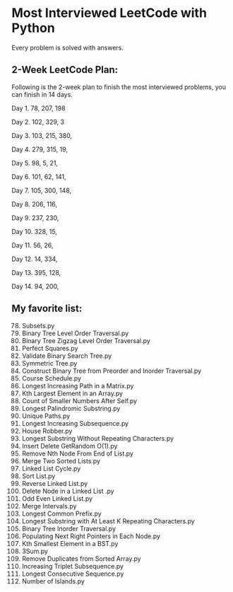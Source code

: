 # Most Interviewed LeetCode with Python

Every problem is solved with answers. 


## 2-Week LeetCode Plan:

Following is the 2-week plan to finish the most interviewed problems, you can finish in 14 days.

Day 1.	78, 	207, 	198 

Day 2.	102, 	329, 	3 

Day 3.	103, 	215, 	380, 

Day 4.	279, 	315, 	19, 

Day 5.	98, 	5, 	21, 

Day 6.	101, 	62, 	141, 

Day 7.	105, 	300, 	148, 

Day 8.	206, 	116, 	

Day 9.	237, 	230, 	

Day 10.	328, 	15, 	

Day 11.	56, 	26, 	

Day 12.	14, 	334, 	

Day 13.	395, 	128, 	

Day 14.	94, 	200, 	

## My favorite list:

78. Subsets.py
102. Binary Tree Level Order Traversal.py
103. Binary Tree Zigzag Level Order Traversal.py
279. Perfect Squares.py
98. Validate Binary Search Tree.py
101. Symmetric Tree.py
105. Construct Binary Tree from Preorder and Inorder Traversal.py
207. Course Schedule.py
329. Longest Increasing Path in a Matrix.py
215. Kth Largest Element in an Array.py
315. Count of Smaller Numbers After Self.py
5. Longest Palindromic Substring.py
62. Unique Paths.py
300. Longest Increasing Subsequence.py
198. House Robber.py
3. Longest Substring Without Repeating Characters.py
380. Insert Delete GetRandom O(1).py
19. Remove Nth Node From End of List.py
21. Merge Two Sorted Lists.py
141. Linked List Cycle.py
148. Sort List.py
206. Reverse Linked List.py
237. Delete Node in a Linked List .py
328. Odd Even Linked List.py
56. Merge Intervals.py
14. Longest Common Prefix.py
395. Longest Substring with At Least K Repeating Characters.py
94. Binary Tree Inorder Traversal.py
116. Populating Next Right Pointers in Each Node.py
230. Kth Smallest Element in a BST.py
15. 3Sum.py
26. Remove Duplicates from Sorted Array.py
334. Increasing Triplet Subsequence.py
128. Longest Consecutive Sequence.py
200. Number of Islands.py
